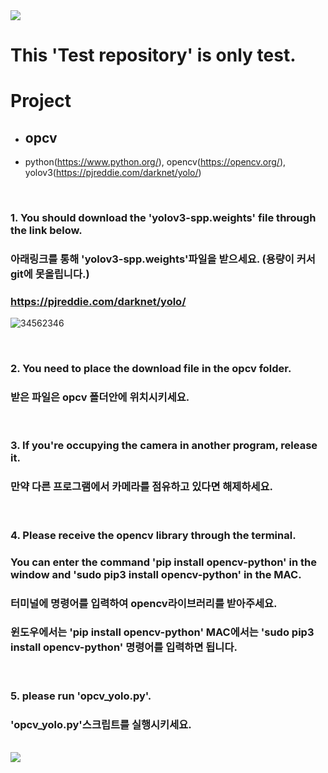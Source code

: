 <img src="https://capsule-render.vercel.app/api?type=waving&color=8E24AA&height=150&section=header" />

# This 'Test repository' is only test.

# Project
- ## opcv
- python(https://www.python.org/), opencv(https://opencv.org/), yolov3(https://pjreddie.com/darknet/yolo/)
<br/>

### 1. You should download the 'yolov3-spp.weights' file through the link below. 
###    아래링크를 통해 'yolov3-spp.weights'파일을 받으세요. (용량이 커서 git에 못올립니다.)
### https://pjreddie.com/darknet/yolo/
![34562346](https://github.com/kangminjun2024/Test_repository/assets/162010036/f27d3d98-6541-4f7f-91f5-657f8c409e64)  

<br/>

### 2. You need to place the download file in the opcv folder.
###    받은 파일은 opcv 폴더안에 위치시키세요.  
<br/>

### 3. If you're occupying the camera in another program, release it.
###    만약 다른 프로그램에서 카메라를 점유하고 있다면 해제하세요.  
<br/>

### 4. Please receive the opencv library through the terminal.  
###   You can enter the command 'pip install opencv-python' in the window and 'sudo pip3 install opencv-python' in the MAC.  
###   터미널에 명령어를 입력하여 opencv라이브러리를 받아주세요.  
###   윈도우에서는 'pip install opencv-python'  MAC에서는 'sudo pip3 install opencv-python' 명령어를 입력하면 됩니다.  
<br/>

### 5. please run 'opcv_yolo.py'.
###    'opcv_yolo.py'스크립트를 실행시키세요.  
<br/>

<img src="https://capsule-render.vercel.app/api?type=waving&color=8E24AA&height=150&section=footer" />
